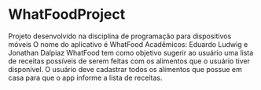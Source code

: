 # WhatFoodProject
Projeto desenvolvido na disciplina de programação para dispositivos móveis
O nome do aplicativo é WhatFood
Acadêmicos: Eduardo Ludwig e Jonathan Dalpiaz
WhatFood tem como objetivo sugerir ao usuário uma lista de receitas possíveis de serem feitas com os alimentos que o usuário tiver disponível.
O usuário deve cadastrar todos os alimentos que possue em casa para que o app informe a lista de receitas.

